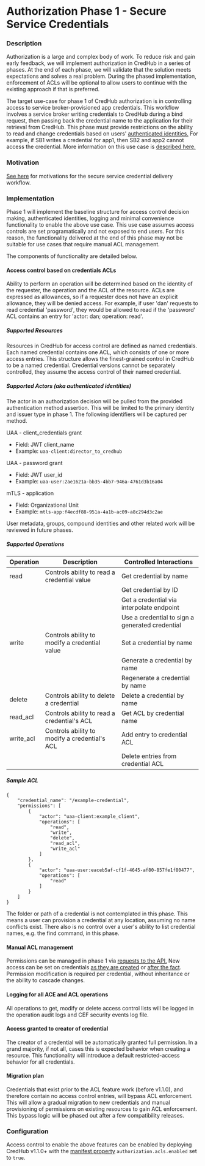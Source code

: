 # Authorization Phase 1 - Secure Service Credentials

### Description

Authorization is a large and complex body of work. To reduce risk and gain early feedback, we will implement authorization in CredHub in a series of phases. At the end of each phase, we will validate that the solution meets expectations and solves a real problem. During the phased implementation, enforcement of ACLs will be optional to allow users to continue with the existing approach if that is preferred.

The target use-case for phase 1 of CredHub authorization is in controlling access to service broker-provisioned app credentials. This workflow involves a service broker writing credentials to CredHub during a bind request, then passing back the credential name to the application for their retrieval from CredHub. This phase must provide restrictions on the ability to read and change credentials based on users' [authenticated identities.](authentication-identities.md) For example, if SB1 writes a credential for app1, then SB2 and app2 cannot access the credential. More information on this use case is [described here.](secure-service-credentials.md)

### Motivation

[See here](secure-service-credentials.md#motivation) for motivations for the secure service credential delivery workflow.

### Implementation

Phase 1 will implement the baseline structure for access control decision making, authenticated identities, logging and minimal convenience functionality to enable the above use case. This use case assumes access controls are set programatically and not exposed to end users. For this reason, the functionality delivered at the end of this phase may not be suitable for use cases that require manual ACL management.

The components of functionality are detailed below.

#### Access control based on credentials ACLs

Ability to perform an operation will be determined based on the identity of the requester, the operation and the ACL of the resource. ACLs are expressed as allowances, so if a requester does not have an explicit allowance, they will be denied access. For example, if user 'dan' requests to read credential 'password', they would be allowed to read if the 'password' ACL contains an entry for 'actor: dan; operation: read'.

##### Supported Resources

Resources in CredHub for access control are defined as named credentials. Each named credential contains one ACL, which consists of one or more access entries. This structure allows the finest-grained control in CredHub to be a named credential. Credential versions cannot be separately controlled, they assume the access control of their named credential.

##### Supported Actors (aka authenticated identities)

The actor in an authorization decision will be pulled from the provided authentication method assertion. This will be limited to the primary identity and issuer type in phase 1. The following identifiers will be captured per method.

UAA - client_credentials grant
* Field: JWT client_name
* Example: `uaa-client:director_to_credhub`

UAA - password grant
* Field: JWT user_id
* Example: `uaa-user:2ae1621a-bb35-4bb7-946a-4761d3b16a04`

mTLS - application
* Field: Organizational Unit
* Example: `mtls-app:f4ecdf88-951a-4a1b-ac09-a8c294d3c2ae`

User metadata, groups, compound identities and other related work will be reviewed in future phases.

##### Supported Operations

| Operation | Description | Controlled Interactions |
| --- | --- | --- |
| read | Controls ability to read a credential value | Get credential by name |
| | | Get credential by ID |
| | | Get a credential via interpolate endpoint |
| | | Use a credential to sign a generated credential |
| write | Controls ability to modify a credential value | Set a credential by name |
| | | Generate a credential by name |
| | | Regenerate a credential by name |
| delete | Controls ability to delete a credential | Delete a credential by name |
| read_acl | Controls ability to read a credential's ACL | Get ACL by credential name |
| write_acl | Controls ability to modify a credential's ACL | Add entry to credential ACL |
| | | Delete entries from credential ACL |

##### Sample ACL
```
{
    "credential_name": "/example-credential",
    "permissions": [
        {
            "actor": "uaa-client:example_client",
            "operations": [
                "read",
                "write",
                "delete",
                "read_acl",
                "write_acl"
            ]
        },
        {
            "actor": "uaa-user:eaceb5af-cf1f-4645-af80-857fe1f80477",
            "operations": [
                "read"
            ]
        }
    ]
}
```

The folder or path of a credential is not contemplated in this phase. This means a user can provision a credential at any location, assuming no name conflicts exist. There also is no control over a user's ability to list credential names, e.g. the find command, in this phase.

#### Manual ACL management

Permissions can be managed in phase 1 via [requests to the API.][1] New access can be set on credentials [as they are created][2] or [after the fact][3]. Permission modification is required per credential, without inheritance or the ability to cascade changes.

[1]:https://credhub-api.cfapps.io/#permissions
[2]:https://credhub-api.cfapps.io/#type-value19
[3]:https://credhub-api.cfapps.io/#add-permissions

#### Logging for all ACE and ACL operations

All operations to get, modify or delete access control lists will be logged in the operation audit logs and CEF security events log file.

#### Access granted to creator of credential

The creator of a credential will be automatically granted full permission. In a grand majority, if not all, cases this is expected behavior when creating a resource. This functionality will introduce a default restricted-access behavior for all credentials.

#### Migration plan

Credentials that exist prior to the ACL feature work (before v1.1.0), and therefore contain no access control entries, will bypass ACL enforcement. This will allow a gradual migration to new credentials and manual provisioning of permissions on existing resources to gain ACL enforcement. This bypass logic will be phased out after a few compatibility releases.

### Configuration

Access control to enable the above features can be enabled by deploying CredHub v1.1.0+ with the [manifest property][4] `authorization.acls.enabled` set to `true`.

[4]:https://github.com/pivotal-cf/credhub-release/blob/1.2.0/jobs/credhub/spec#L140-L142

